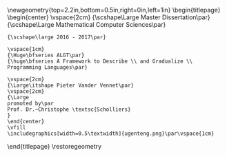 
\newgeometry{top=2.2in,bottom=0.5in,right=0in,left=1in}
\begin{titlepage}
	\begin{center}
	\vspace{2cm}
	{\scshape\Large Master Dissertation\par}
	{\scshape\Large Mathematical Computer Sciences\par}

	{\scshape\large 2016 - 2017\par}

	\vspace{1cm}
	{\Huge\bfseries ALGT\par}
	{\huge\bfseries A Framework to Describe \\ and Gradualize \\ Programming Languages\par}

	\vspace{2cm}
	{\Large\itshape Pieter Vander Vennet\par}
	\vspace{2cm}
	{\Large
	promoted by\par
	Prof. Dr.~Christophe \textsc{Scholliers}
	}
	\end{center}
	\vfill
	\includegraphics[width=0.5\textwidth]{ugenteng.png}\par\vspace{1cm}

\end{titlepage}
\restoregeometry


